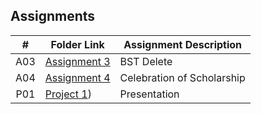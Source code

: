 ## Assignments

|  #  | Folder Link | Assignment Description |
| :-: | ----------- | ---------------------- |
|  A03  | [Assignment 3](https://github.com/jackleary271/3013-Algorithms/tree/main/Assignments/A03) | BST Delete |
|  A04  | [Assignment 4](https://github.com/jackleary271/3013-Algorithms/tree/main/Assignments/A04) | Celebration of Scholarship |
|  P01  | [Project 1](https://github.com/jackleary271/3013-Algorithms/tree/main/Assignments/P01)) | Presentation |
